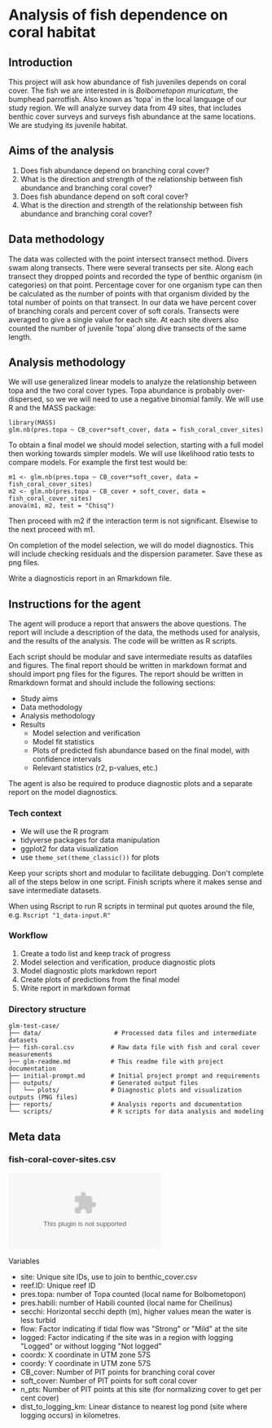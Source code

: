 # Analysis of fish dependence on coral habitat

## Introduction
This project will ask how abundance of fish juveniles depends on coral cover. The fish we are interested in is *Bolbometopon muricatum*, the bumphead parrotfish. Also known as 'topa' in the local language of our study region. We will analyze survey data from 49 sites, that includes benthic cover surveys and surveys fish abundance at the same locations. We are studying its juvenile habitat. 

## Aims of the analysis 

1. Does fish abundance depend on branching coral cover? 
2. What is the direction and strength of the relationship between fish abundance and branching coral cover? 
3. Does fish abundance depend on soft coral cover? 
4. What is the direction and strength of the relationship between fish abundance and branching coral cover? 

## Data methodology

The data was collected with the point intersect transect method. Divers swam along transects. There were several transects per site.  Along each transect they dropped points and recorded the type of benthic organism (in categories) on that point. Percentage cover for one organism type can then be calculated as the number of points with that organism divided by the total number of points on that transect. In our data we have percent cover of branching corals and percent cover of soft corals. 
Transects were averaged to give a single value for each site. 
At each site divers also counted the number of juvenile 'topa' along dive transects of the same length. 

## Analysis methodology 

We will use generalized linear models to analyze the relationship between topa and the two coral cover types. 
Topa abundance is probably over-dispersed, so we we will need to use a negative binomial family. We will use R and the MASS package: 

```
library(MASS)
glm.nb(pres.topa ~ CB_cover*soft_cover, data = fish_coral_cover_sites)
```

To obtain a final model we should model selection, starting with a full model then working towards simpler models. We will use likelihood ratio tests to compare models. For example the first test would be: 

```
m1 <- glm.nb(pres.topa ~ CB_cover*soft_cover, data = fish_coral_cover_sites)
m2 <- glm.nb(pres.topa ~ CB_cover + soft_cover, data = fish_coral_cover_sites)
anova(m1, m2, test = "Chisq")
```

Then proceed with m2 if the interaction term is not significant. Elsewise to the next proceed with m1.

On completion of the model selection, we will do model diagnostics. This will include checking residuals and the dispersion parameter. Save these as png files. 

Write a diagnosticis report in an Rmarkdown file. 


## Instructions for the agent

The agent will produce a report that answers the above questions. The report will include a description of the data, the methods used for analysis, and the results of the analysis. The code will be written as R scripts. 

Each script should be modular and save intermediate results as datafiles and figures. The final report should be written in markdown format and should import png files for the figures. The report should be written in Rmarkdown format and should include the following sections:

- Study aims
- Data methodology
- Analysis methodology
- Results
  - Model selection and verification
  - Model fit statistics
  - Plots of predicted fish abundance based on the final model, with confidence intervals
  - Relevant statistics (r2, p-values, etc.)

The agent is also be required to produce diagnostic plots and a separate report on the model diagnostics. 


### Tech context
- We will use the R program
- tidyverse packages for data manipulation
- ggplot2 for data visualization
- use `theme_set(theme_classic())` for plots

Keep your scripts short and modular to facilitate debugging. Don't complete all of the steps below in one script. Finish scripts where it makes sense and save intermediate datasets. 

When using Rscript to run R scripts in terminal put quotes around the file, e.g. `Rscript "1_data-input.R"`

### Workflow 

1. Create a todo list and keep track of progress
2. Model selection and verification, produce diagnostic plots
3. Model diagnostic plots markdown report 
4. Create plots of predictions from the final model
5. Write report in markdown format

### Directory structure 

```
glm-test-case/
├── data/                    # Processed data files and intermediate datasets
├── fish-coral.csv          # Raw data file with fish and coral cover measurements
├── glm-readme.md           # This readme file with project documentation
├── initial-prompt.md       # Initial project prompt and requirements
├── outputs/                # Generated output files
│   └── plots/              # Diagnostic plots and visualization outputs (PNG files)
├── reports/                # Analysis reports and documentation
└── scripts/                # R scripts for data analysis and modeling
```

## Meta data 

### fish-coral-cover-sites.csv

![Site level covariates](https://raw.githubusercontent.com/cbrown5/example-ecological-data/refs/heads/main/data/benthic-reefs-and-fish/fish-coral-cover-sites.csv)

Variables
- site: Unique site IDs, use to join to benthic_cover.csv
- reef.ID: Unique reef ID
- pres.topa: number of Topa counted (local name for Bolbometopon)
- pres.habili: number of Habili counted (local name for Cheilinus) 
- secchi: Horizontal secchi depth (m), higher values mean the water is less turbid
- flow: Factor indicating if tidal flow was "Strong" or "Mild" at the site
- logged: Factor indicating if the site was in a region with logging "Logged" or without logging "Not logged"
- coordx: X coordinate in UTM zone 57S
- coordy: Y coordinate in UTM zone 57S
- CB_cover: Number of PIT points for branching coral cover
- soft_cover: Number of PIT points for soft coral cover
- n_pts: Number of PIT points at this site (for normalizing cover to get per cent cover)
- dist_to_logging_km: Linear distance to nearest log pond (site where logging occurs) in kilometres. 